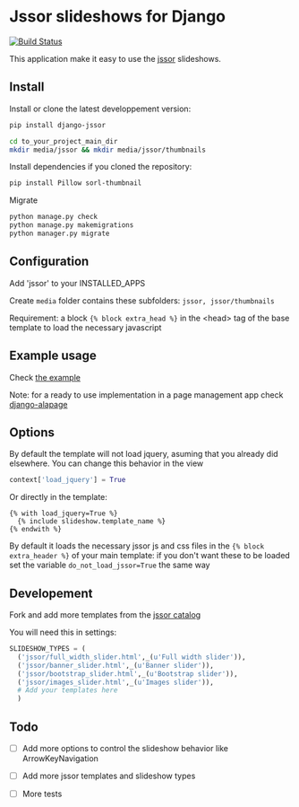 Jssor slideshows for Django
==============

[![Build Status](https://travis-ci.org/synw/django-jssor.svg?branch=master)](https://travis-ci.org/synw/django-jssor)

This application make it easy to use the [jssor](http://jssor.com/) slideshows.

Install
--------------

Install or clone the latest developpement version:

  ```bash
pip install django-jssor
  ```

  ```bash
cd to_your_project_main_dir
mkdir media/jssor && mkdir media/jssor/thumbnails
  ```

Install dependencies if you cloned the repository:

  ```bash
pip install Pillow sorl-thumbnail
  ```

Migrate
		
  ```bash
python manage.py check
python manage.py makemigrations
python manager.py migrate
  ```

Configuration
--------------

Add 'jssor' to your INSTALLED_APPS

Create `media` folder contains these subfolders: `jssor, jssor/thumbnails`

Requirement: a block `{% block extra_head %}` in the \<head\> tag of the base template to load the 
necessary javascript

Example usage
--------------

Check [the example](example)

Note: for a ready to use implementation in a page management app check [django-alapage](https://github.com/synw/django-alapage)

Options
--------------

By default the template will not load jquery, asuming that you already did elsewhere. You can change this behavior in the view

  ```python
context['load_jquery'] = True
  ```

Or directly in the template:

  ```django
{% with load_jquery=True %}
	{% include slideshow.template_name %}
{% endwith %}
  ```

By default it loads the necessary jssor js and css files in the `{% block extra_header %}` of your main template: if you don't want these to be loaded set the variable `do_not_load_jssor=True` the same way

Developement
--------------

Fork and add more templates from the [jssor catalog](http://jssor.com/demos/) 

You will need this in settings:

  ```python
SLIDESHOW_TYPES = (
	('jssor/full_width_slider.html',_(u'Full width slider')),
	('jssor/banner_slider.html',_(u'Banner slider')),
	('jssor/bootstrap_slider.html',_(u'Bootstrap slider')),
	('jssor/images_slider.html',_(u'Images slider')),
	# Add your templates here
	)
  ```

Todo
--------------

- [ ] Add more options to control the slideshow behavior like ArrowKeyNavigation
- [ ] Add more jssor templates and slideshow types
- [ ] More tests

